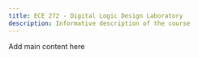 ```yaml
---
title: ECE 272 - Digital Logic Design Laboratory
description: Informative description of the course
---
```


Add main content here